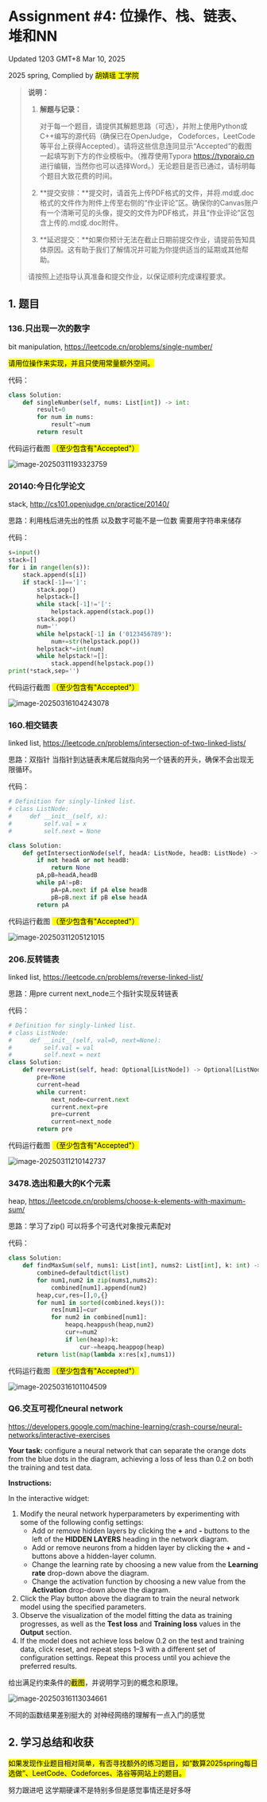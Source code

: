 # Assignment #4: 位操作、栈、链表、堆和NN

Updated 1203 GMT+8 Mar 10, 2025

2025 spring, Complied by <mark>胡婧瑶 工学院</mark>



> **说明：**
>
> 1. **解题与记录：**
>
>    对于每一个题目，请提供其解题思路（可选），并附上使用Python或C++编写的源代码（确保已在OpenJudge， Codeforces，LeetCode等平台上获得Accepted）。请将这些信息连同显示“Accepted”的截图一起填写到下方的作业模板中。（推荐使用Typora https://typoraio.cn 进行编辑，当然你也可以选择Word。）无论题目是否已通过，请标明每个题目大致花费的时间。
>
> 2. **提交安排：**提交时，请首先上传PDF格式的文件，并将.md或.doc格式的文件作为附件上传至右侧的“作业评论”区。确保你的Canvas账户有一个清晰可见的头像，提交的文件为PDF格式，并且“作业评论”区包含上传的.md或.doc附件。
>
> 3. **延迟提交：**如果你预计无法在截止日期前提交作业，请提前告知具体原因。这有助于我们了解情况并可能为你提供适当的延期或其他帮助。 
>
> 请按照上述指导认真准备和提交作业，以保证顺利完成课程要求。



## 1. 题目

### 136.只出现一次的数字

bit manipulation, https://leetcode.cn/problems/single-number/



<mark>请用位操作来实现，并且只使用常量额外空间。</mark>



代码：

```python
class Solution:
    def singleNumber(self, nums: List[int]) -> int:
        result=0
        for num in nums:
            result^=num
        return result
```



代码运行截图 <mark>（至少包含有"Accepted"）</mark>

![image-20250311193323759](C:\Users\33168\AppData\Roaming\Typora\typora-user-images\image-20250311193323759.png)



### 20140:今日化学论文

stack, http://cs101.openjudge.cn/practice/20140/



思路：利用栈后进先出的性质 以及数字可能不是一位数 需要用字符串来储存



代码：

```python
s=input()
stack=[]
for i in range(len(s)):
    stack.append(s[i])
    if stack[-1]==']':
        stack.pop()
        helpstack=[]
        while stack[-1]!='[':
            helpstack.append(stack.pop())
        stack.pop()
        num=''
        while helpstack[-1] in ('0123456789'):
            num+=str(helpstack.pop())
        helpstack*=int(num)
        while helpstack!=[]:
            stack.append(helpstack.pop())
print(*stack,sep='')
```



代码运行截图 <mark>（至少包含有"Accepted"）</mark>

![image-20250316104243078](C:\Users\33168\AppData\Roaming\Typora\typora-user-images\image-20250316104243078.png)



### 160.相交链表

linked list, https://leetcode.cn/problems/intersection-of-two-linked-lists/



思路：双指针 当指针到达链表末尾后就指向另一个链表的开头，确保不会出现无限循环。



代码：

```python
# Definition for singly-linked list.
# class ListNode:
#     def __init__(self, x):
#         self.val = x
#         self.next = None

class Solution:
    def getIntersectionNode(self, headA: ListNode, headB: ListNode) -> Optional[ListNode]:
        if not headA or not headB:
            return None
        pA,pB=headA,headB
        while pA!=pB:
            pA=pA.next if pA else headB
            pB=pB.next if pB else headA
        return pA
```



代码运行截图 <mark>（至少包含有"Accepted"）</mark>

![image-20250311205121015](C:\Users\33168\AppData\Roaming\Typora\typora-user-images\image-20250311205121015.png)



### 206.反转链表

linked list, https://leetcode.cn/problems/reverse-linked-list/



思路：用pre current next_node三个指针实现反转链表



代码：

```python
# Definition for singly-linked list.
# class ListNode:
#     def __init__(self, val=0, next=None):
#         self.val = val
#         self.next = next
class Solution:
    def reverseList(self, head: Optional[ListNode]) -> Optional[ListNode]:
        pre=None
        current=head
        while current:
            next_node=current.next
            current.next=pre
            pre=current
            current=next_node
        return pre
```



代码运行截图 <mark>（至少包含有"Accepted"）</mark>

![image-20250311210142737](C:\Users\33168\AppData\Roaming\Typora\typora-user-images\image-20250311210142737.png)



### 3478.选出和最大的K个元素

heap, https://leetcode.cn/problems/choose-k-elements-with-maximum-sum/



思路：学习了zip() 可以将多个可迭代对象按元素配对



代码：

```python
class Solution:
    def findMaxSum(self, nums1: List[int], nums2: List[int], k: int) -> List[int]:
        combined=defaultdict(list)
        for num1,num2 in zip(nums1,nums2):
            combined[num1].append(num2)
        heap,cur,res=[],0,{}
        for num1 in sorted(combined.keys()):
            res[num1]=cur
            for num2 in combined[num1]:
                heapq.heappush(heap,num2)
                cur+=num2
                if len(heap)>k:
                    cur-=heapq.heappop(heap)
        return list(map(lambda x:res[x],nums1))
```



代码运行截图 <mark>（至少包含有"Accepted"）</mark>

![image-20250316101104509](C:\Users\33168\AppData\Roaming\Typora\typora-user-images\image-20250316101104509.png)



### Q6.交互可视化neural network

https://developers.google.com/machine-learning/crash-course/neural-networks/interactive-exercises

**Your task:** configure a neural network that can separate the orange dots from the blue dots in the diagram, achieving a loss of less than 0.2 on both the training and test data.

**Instructions:**

In the interactive widget:

1. Modify the neural network hyperparameters by experimenting with some of the following config settings:
   - Add or remove hidden layers by clicking the **+** and **-** buttons to the left of the **HIDDEN LAYERS** heading in the network diagram.
   - Add or remove neurons from a hidden layer by clicking the **+** and **-** buttons above a hidden-layer column.
   - Change the learning rate by choosing a new value from the **Learning rate** drop-down above the diagram.
   - Change the activation function by choosing a new value from the **Activation** drop-down above the diagram.
2. Click the Play button above the diagram to train the neural network model using the specified parameters.
3. Observe the visualization of the model fitting the data as training progresses, as well as the **Test loss** and **Training loss** values in the **Output** section.
4. If the model does not achieve loss below 0.2 on the test and training data, click reset, and repeat steps 1–3 with a different set of configuration settings. Repeat this process until you achieve the preferred results.

给出满足约束条件的<mark>截图</mark>，并说明学习到的概念和原理。

![image-20250316113034661](C:\Users\33168\AppData\Roaming\Typora\typora-user-images\image-20250316113034661.png)

不同的函数结果差别挺大的 对神经网络的理解有一点入门的感觉

## 2. 学习总结和收获

<mark>如果发现作业题目相对简单，有否寻找额外的练习题目，如“数算2025spring每日选做”、LeetCode、Codeforces、洛谷等网站上的题目。</mark>

努力跟进吧 这学期硬课不是特别多但是感觉事情还是好多呀







